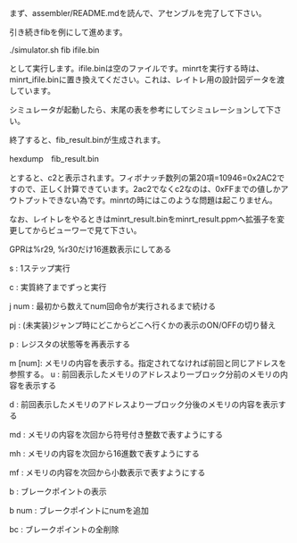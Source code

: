 まず、assembler/README.mdを読んで、アセンブルを完了して下さい。

引き続きfibを例にして進めます。

./simulator.sh fib ifile.bin

として実行します。ifile.binは空のファイルです。minrtを実行する時は、minrt_ifile.binに置き換えてください。これは、レイトレ用の設計図データを渡しています。

シミュレータが起動したら、末尾の表を参考にしてシミュレーションして下さい。

終了すると、fib_result.binが生成されます。

hexdump　fib_result.bin

とすると、c2と表示されます。フィボナッチ数列の第20項=10946=0x2AC2ですので、正しく計算できています。2ac2でなくc2なのは、0xFFまでの値しかアウトプットできない為です。minrtの時にはこのような問題は起こりません。

なお、レイトレをやるときはminrt_result.binをminrt_result.ppmへ拡張子を変更してからビューワーで見て下さい。

GPRは%r29, %r30だけ16進数表示にしてある

s : 1ステップ実行

c : 実質終了までずっと実行

j num : 最初から数えてnum回命令が実行されるまで続ける

pj : (未実装)ジャンプ時にどこからどこへ行くかの表示のON/OFFの切り替え

p : レジスタの状態等を再表示する

m [num]: メモリの内容を表示する。指定されてなければ前回と同じアドレスを参照する。
u : 前回表示したメモリのアドレスより一ブロック分前のメモリの内容を表示する

d : 前回表示したメモリのアドレスより一ブロック分後のメモリの内容を表示する

md : メモリの内容を次回から符号付き整数で表すようにする

mh : メモリの内容を次回から16進数で表すようにする

mf : メモリの内容を次回から小数表示で表すようにする

b : ブレークポイントの表示

b num : ブレークポイントにnumを追加

bc : ブレークポイントの全削除
